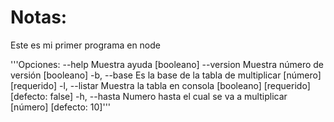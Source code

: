 # Notas: 
Este es mi primer programa en node

'''Opciones:
      --help     Muestra ayuda                                        [booleano]
      --version  Muestra número de versión                            [booleano]
  -b, --base     Es la base de la tabla de multiplicar      [número] [requerido]
  -l, --listar   Muestra la tabla en consola
                                         [booleano] [requerido] [defecto: false]
  -h, --hasta    Numero hasta el cual se va a multiplicar [número] [defecto: 10]'''